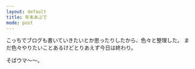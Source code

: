 ```yaml
---
layout: default
title: 年末あぷで
mode: post
---
```


こっちでブログも書いていきたいとか思ったりしたから、色々と整理した。
まだ色々やりたいことあるけどとりあえず今日は終わり。

そばウマ〜〜。
